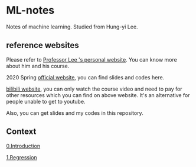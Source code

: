 # ML-notes
Notes of machine learning. Studied from Hung-yi Lee. 

## reference websites

Please refer to [Professor Lee 's personal website](https://speech.ee.ntu.edu.tw/~hylee/). You can know more about him and his course.

2020 Spring [official website](http://speech.ee.ntu.edu.tw/~tlkagk/courses_ML20.html), you can find slides and codes here. 

[bilibili website](https://www.bilibili.com/video/BV1JE411g7XF), you can only watch the course video and need to pay for other resources which you can find on above website. It's an alternative for people unable to get to youtube. 

Also, you can get slides and my codes in this repository.

## Context

[0.Introduction](https://imane219.github.io/ML-notes/htmls/0-Introduction.html)

[1.Regression](https://imane219.github.io/ML-notes/htmls/1-Regression.html)